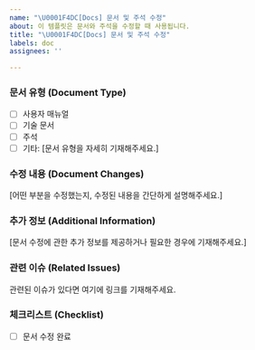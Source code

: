 ```yaml
---
name: "\U0001F4DC[Docs] 문서 및 주석 수정"
about: 이 템플릿은 문서와 주석을 수정할 때 사용됩니다.
title: "\U0001F4DC[Docs] 문서 및 주석 수정"
labels: doc
assignees: ''

---
```


### 문서 유형 (Document Type)
- [ ] 사용자 매뉴얼
- [ ] 기술 문서
- [ ] 주석
- [ ] 기타: [문서 유형을 자세히 기재해주세요.]

### 수정 내용 (Document Changes)
[어떤 부분을 수정했는지, 수정된 내용을 간단하게 설명해주세요.]

### 추가 정보 (Additional Information)
[문서 수정에 관한 추가 정보를 제공하거나 필요한 경우에 기재해주세요.]

### 관련 이슈 (Related Issues)
관련된 이슈가 있다면 여기에 링크를 기재해주세요.

### 체크리스트 (Checklist)
- [ ] 문서 수정 완료
